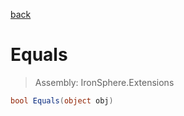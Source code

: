 ﻿

[back](/IronSphere.Extensions/types/CharArrayExtension)

# Equals

> Assembly: IronSphere.Extensions

```csharp
bool Equals(object obj)
```



 